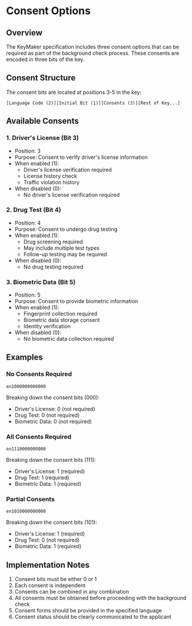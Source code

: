 # Consent Options

## Overview

The KeyMaker specification includes three consent options that can be required as part of the background check process. These consents are encoded in three bits of the key.

## Consent Structure

The consent bits are located at positions 3-5 in the key:
```
[Language Code (2)][Initial Bit (1)][Consents (3)][Rest of Key...]
```

## Available Consents

### 1. Driver's License (Bit 3)
- Position: 3
- Purpose: Consent to verify driver's license information
- When enabled (1):
  - Driver's license verification required
  - License history check
  - Traffic violation history
- When disabled (0):
  - No driver's license verification required

### 2. Drug Test (Bit 4)
- Position: 4
- Purpose: Consent to undergo drug testing
- When enabled (1):
  - Drug screening required
  - May include multiple test types
  - Follow-up testing may be required
- When disabled (0):
  - No drug testing required

### 3. Biometric Data (Bit 5)
- Position: 5
- Purpose: Consent to provide biometric information
- When enabled (1):
  - Fingerprint collection required
  - Biometric data storage consent
  - Identity verification
- When disabled (0):
  - No biometric data collection required

## Examples

### No Consents Required
```
en1000000000000
```
Breaking down the consent bits (000):
- Driver's License: 0 (not required)
- Drug Test: 0 (not required)
- Biometric Data: 0 (not required)

### All Consents Required
```
en1110000000000
```
Breaking down the consent bits (111):
- Driver's License: 1 (required)
- Drug Test: 1 (required)
- Biometric Data: 1 (required)

### Partial Consents
```
en1010000000000
```
Breaking down the consent bits (101):
- Driver's License: 1 (required)
- Drug Test: 0 (not required)
- Biometric Data: 1 (required)

## Implementation Notes

1. Consent bits must be either 0 or 1
2. Each consent is independent
3. Consents can be combined in any combination
4. All consents must be obtained before proceeding with the background check
5. Consent forms should be provided in the specified language
6. Consent status should be clearly communicated to the applicant 